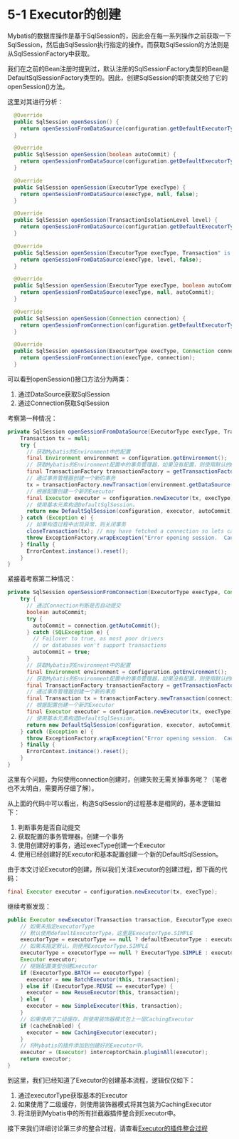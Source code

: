 # 5-1 Executor的创建

Mybatis的数据库操作是基于SqlSession的，因此会在每一系列操作之前获取一下SqlSession，然后由SqlSession执行指定的操作。而获取SqlSession的方法则是从SqlSessionFactory中获取。

我们在之前的Bean注册时提到过，默认注册的SqlSessionFactory类型的Bean是DefaultSqlSessionFactory类型的。因此，创建SqlSession的职责就交给了它的openSession()方法。

这里对其进行分析：

```java
  @Override
  public SqlSession openSession() {
    return openSessionFromDataSource(configuration.getDefaultExecutorType(), null, false);
  }

  @Override
  public SqlSession openSession(boolean autoCommit) {
    return openSessionFromDataSource(configuration.getDefaultExecutorType(), null, autoCommit);
  }

  @Override
  public SqlSession openSession(ExecutorType execType) {
    return openSessionFromDataSource(execType, null, false);
  }

  @Override
  public SqlSession openSession(TransactionIsolationLevel level) {
    return openSessionFromDataSource(configuration.getDefaultExecutorType(), level, false);
  }

  @Override
  public SqlSession openSession(ExecutorType execType, Transaction" is required to be installed.IsolationLevel level) {
    return openSessionFromDataSource(execType, level, false);
  }

  @Override
  public SqlSession openSession(ExecutorType execType, boolean autoCommit) {
    return openSessionFromDataSource(execType, null, autoCommit);
  }

  @Override
  public SqlSession openSession(Connection connection) {
    return openSessionFromConnection(configuration.getDefaultExecutorType(), connection);
  }

  @Override
  public SqlSession openSession(ExecutorType execType, Connection connection) {
    return openSessionFromConnection(execType, connection);
  }
```

可以看到openSession()接口方法分为两类：

1. 通过DataSource获取SqlSession
2. 通过Connection获取SqlSession

考察第一种情况：

```java
private SqlSession openSessionFromDataSource(ExecutorType execType, TransactionIsolationLevel level, boolean autoCommit) {
    Transaction tx = null;
    try {
      // 获取Mybatis的Environment中的配置
      final Environment environment = configuration.getEnvironment();
      // 获取Mybatis的Environment配置中的事务管理器，如果没有配置，则使用默认的ManagedTransactionFactory
      final TransactionFactory transactionFactory = getTransactionFactoryFromEnvironment(environment);
      // 通过事务管理器创建一个新的事务
      tx = transactionFactory.newTransaction(environment.getDataSource(), level, autoCommit);
      // 根据配置创建一个新的Executor
      final Executor executor = configuration.newExecutor(tx, execType);
      // 使用基本元素构造DefaultSqlSession。
      return new DefaultSqlSession(configuration, executor, autoCommit);
    } catch (Exception e) {
      // 如果构造过程中出现异常，则关闭事务
      closeTransaction(tx); // may have fetched a connection so lets call close()
      throw ExceptionFactory.wrapException("Error opening session.  Cause: " + e, e);
    } finally {
      ErrorContext.instance().reset();
    }
}
```

紧接着考察第二种情况：

```java
private SqlSession openSessionFromConnection(ExecutorType execType, Connection connection) {
    try {
      // 通过Connection判断是否自动提交
      boolean autoCommit;
      try {
        autoCommit = connection.getAutoCommit();
      } catch (SQLException e) {
        // Failover to true, as most poor drivers
        // or databases won't support transactions
        autoCommit = true;
      }
      // 获取Mybatis的Environment中的配置
      final Environment environment = configuration.getEnvironment();
      // 获取Mybatis的Environment配置中的事务管理器，如果没有配置，则使用默认的ManagedTransactionFactory
      final TransactionFactory transactionFactory = getTransactionFactoryFromEnvironment(environment);
      // 通过事务管理器创建一个新的事务
      final Transaction tx = transactionFactory.newTransaction(connection);
      // 根据配置创建一个新的Executor
      final Executor executor = configuration.newExecutor(tx, execType);
      // 使用基本元素构造DefaultSqlSession。
      return new DefaultSqlSession(configuration, executor, autoCommit);
    } catch (Exception e) {
      throw ExceptionFactory.wrapException("Error opening session.  Cause: " + e, e);
    } finally {
      ErrorContext.instance().reset();
    }
}
```

这里有个问题，为何使用connection创建时，创建失败无需关掉事务呢？（笔者也不太明白，需要再仔细了解）。

从上面的代码中可以看出，构造SqlSession的过程基本是相同的，基本逻辑如下：

1. 判断事务是否自动提交
2. 获取配置的事务管理器，创建一个事务
3. 使用创建好的事务，通过execType创建一个Executor
4. 使用已经创建好的Executor和基本配置创建一个新的DefaultSqlSession。

由于本文讨论Executor的创建，所以我们关注Executor的创建过程，即下面的代码：

```java
final Executor executor = configuration.newExecutor(tx, execType);
```

继续考察发现：

```java
public Executor newExecutor(Transaction transaction, ExecutorType executorType) {
    // 如果未指定executorType
    // 默认使用defaultExecutorType，这里是ExecutorType.SIMPLE
    executorType = executorType == null ? defaultExecutorType : executorType;
    // 如果未指定默认，则使用ExecutorType.SIMPLE
    executorType = executorType == null ? ExecutorType.SIMPLE : executorType;
    Executor executor;
    // 根据配置类型创建Executor
    if (ExecutorType.BATCH == executorType) {
      executor = new BatchExecutor(this, transaction);
    } else if (ExecutorType.REUSE == executorType) {
      executor = new ReuseExecutor(this, transaction);
    } else {
      executor = new SimpleExecutor(this, transaction);
    }
    // 如果使用了二级缓存，则使用装饰器模式包上一层CachingExecutor
    if (cacheEnabled) {
      executor = new CachingExecutor(executor);
    }
    // 将Mybatis的插件添加到创建好的Executor中。
    executor = (Executor) interceptorChain.pluginAll(executor);
    return executor;
}
```

到这里，我们已经知道了Executor的创建基本流程，逻辑仅仅如下：

1. 通过executorType获取基本的Executor
2. 如果使用了二级缓存，则使用装饰器模式将其包装为CachingExecutor
3. 将注册到Mybatis中的所有拦截器插件整合到Executor中。

接下来我们详细讨论第三步的整合过程，请查看[Executor的插件整合过程](5-2.Executor的插件整合过程.md)
